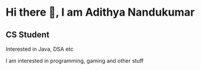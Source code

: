# Hi there 👋, I am Adithya Nandukumar

## CS Student


Interested in Java, DSA etc

I am interested in programming, gaming and other stuff
